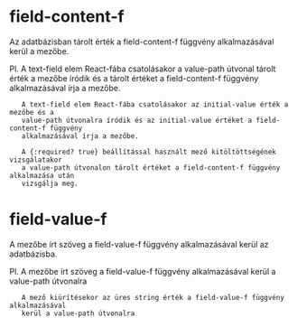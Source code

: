 
# field-content-f
  Az adatbázisban tárolt érték a field-content-f függvény alkalmazásával kerül a mezőbe.

  Pl. A text-field elem React-fába csatolásakor a value-path útvonal tárolt érték a
       mezőbe íródik és a tárolt értéket a field-content-f függvény alkalmazásával írja
       a mezőbe.

       A text-field elem React-fába csatolásakor az initial-value érték a mezőbe és a
       value-path útvonalra íródik és az initial-value értéket a field-content-f függvény
       alkalmazásával írja a mezőbe.

       A {:required? true} beállítással használt mező kitöltöttségének vizsgálatakor
       a value-path útvonalon tárolt értéket a field-content-f függvény alkalmazása után
       vizsgálja meg.


# field-value-f
  A mezőbe írt szöveg a field-value-f függvény alkalmazásával kerül az adatbázisba.

  Pl. A mezőbe írt szöveg a field-value-f függvény alkalmazásával kerül a value-path
       útvonalra

       A mező kiürítésekor az üres string érték a field-value-f függvény alkalmazásával
       kerül a value-path útvonalra
